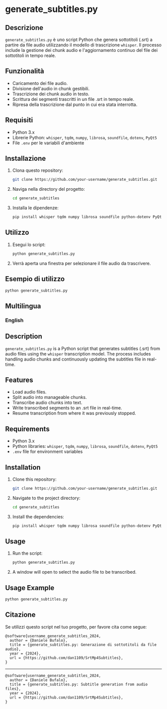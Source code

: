 
# generate_subtitles.py

## Descrizione
`generate_subtitles.py` è uno script Python che genera sottotitoli (.srt) a partire da file audio utilizzando il modello di trascrizione `whisper`. Il processo include la gestione dei chunk audio e l'aggiornamento continuo del file dei sottotitoli in tempo reale.

## Funzionalità
- Caricamento dei file audio.
- Divisione dell'audio in chunk gestibili.
- Trascrizione dei chunk audio in testo.
- Scrittura dei segmenti trascritti in un file .srt in tempo reale.
- Ripresa della trascrizione dal punto in cui era stata interrotta.

## Requisiti
- Python 3.x
- Librerie Python: `whisper`, `tqdm`, `numpy`, `librosa`, `soundfile`, `dotenv`, `PyQt5`
- File `.env` per le variabili d'ambiente

## Installazione
1. Clona questo repository:
    ```bash
    git clone https://github.com/your-username/generate_subtitles.git
    ```
2. Naviga nella directory del progetto:
    ```bash
    cd generate_subtitles
    ```
3. Installa le dipendenze:
    ```bash
    pip install whisper tqdm numpy librosa soundfile python-dotenv PyQt5
    ```

## Utilizzo
1. Esegui lo script:
    ```bash
    python generate_subtitles.py
    ```
2. Verrà aperta una finestra per selezionare il file audio da trascrivere.

## Esempio di utilizzo
```bash
python generate_subtitles.py
```

## Multilingua
### English

## Description
`generate_subtitles.py` is a Python script that generates subtitles (.srt) from audio files using the `whisper` transcription model. The process includes handling audio chunks and continuously updating the subtitles file in real-time.

## Features
- Load audio files.
- Split audio into manageable chunks.
- Transcribe audio chunks into text.
- Write transcribed segments to an .srt file in real-time.
- Resume transcription from where it was previously stopped.

## Requirements
- Python 3.x
- Python libraries: `whisper`, `tqdm`, `numpy`, `librosa`, `soundfile`, `dotenv`, `PyQt5`
- `.env` file for environment variables

## Installation
1. Clone this repository:
    ```bash
    git clone https://github.com/your-username/generate_subtitles.git
    ```
2. Navigate to the project directory:
    ```bash
    cd generate_subtitles
    ```
3. Install the dependencies:
    ```bash
    pip install whisper tqdm numpy librosa soundfile python-dotenv PyQt5
    ```

## Usage
1. Run the script:
    ```bash
    python generate_subtitles.py
    ```
2. A window will open to select the audio file to be transcribed.

## Usage Example
```bash
python generate_subtitles.py
```

## Citazione
Se utilizzi questo script nel tuo progetto, per favore cita come segue:

```
@software{username_generate_subtitles_2024,
  author = {Daniele Bufalo},
  title = {generate_subtitles.py: Generazione di sottotitoli da file audio},
  year = {2024},
  url = {https://github.com/dan1109/SrtMp4Subtitles},
}
```

---

```
@software{username_generate_subtitles_2024,
  author = {Daniele Bufalo},
  title = {generate_subtitles.py: Subtitle generation from audio files},
  year = {2024},
  url = {https://github.com/dan1109/SrtMp4Subtitles},
}
```
